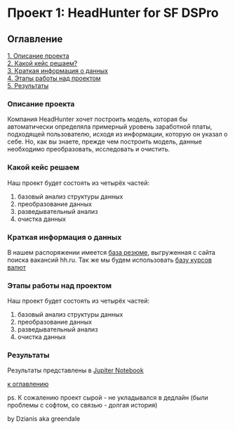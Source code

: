 # Проект 1: HeadHunter for SF DSPro

## Оглавление
[1. Описание проекта](#Описание-проекта)    
[2. Какой кейс решаем?](#Какой-кейс-решаем)     
[3. Краткая информация о данных](#Краткая-информация-о-данных)      
[4. Этапы работы над проектом](#Этапы-работы-над-проектом)      
[5. Результаты](#Результаты)      

### Описание проекта
Компания HeadHunter хочет построить модель, которая бы автоматически определяла примерный уровень заработной платы, подходящей пользователю, исходя из информации, которую он указал о себе. Но, как вы знаете, прежде чем построить модель, данные необходимо преобразовать, исследовать и очистить. 

### Какой кейс решаем
Наш проект будет состоять из четырёх частей:
 1. базовый анализ структуры данных
 2. преобразование данных
 3. разведывательный анализ
 4. очистка данных

### Краткая информация о данных
В нашем распоряжении имеется [база резюме](https://drive.google.com/file/d/1Kb78mAWYKcYlellTGhIjPI-bCcKbGuTn/view?usp=sharing), выгруженная с сайта поиска вакансий hh.ru.
Так же мы будем использовать [базу курсов валют](https://github.com/dzianisblr/sf_dspro/blob/main/project_hh/data/ExchangeRates.csv)

### Этапы работы над проектом
Наш проект будет состоять из четырёх частей:
 1. базовый анализ структуры данных
 2. преобразование данных
 3. разведывательный анализ
 4. очистка данных

### Результаты
Результаты представлены в [Jupiter Notebook]()


[к оглавлению](#Оглавление)

ps. К сожалению проект сырой - не укладывался в дедлайн (были проблемы с софтом, со связью - долгая история)

by Dzianis aka greendale